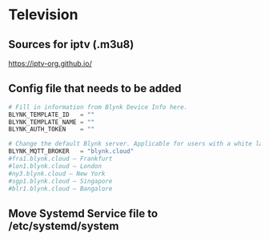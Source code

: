 # Television

## Sources for iptv (.m3u8)

https://iptv-org.github.io/


## Config file that needs to be added

```py
# Fill in information from Blynk Device Info here.
BLYNK_TEMPLATE_ID   = ""
BLYNK_TEMPLATE_NAME = ""
BLYNK_AUTH_TOKEN    = ""

# Change the default Blynk server. Applicable for users with a white label plan.
BLYNK_MQTT_BROKER   = "blynk.cloud"
#fra1.blynk.cloud – Frankfurt
#lon1.blynk.cloud – London
#ny3.blynk.cloud – New York
#sgp1.blynk.cloud – Singapore
#blr1.blynk.cloud – Bangalore
```

## Move Systemd Service file to /etc/systemd/system